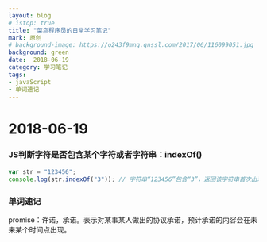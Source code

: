 ```yaml
---
layout: blog
# istop: true
title: "菜鸟程序员的日常学习笔记"
mark: 原创
# background-image: https://o243f9mnq.qnssl.com/2017/06/116099051.jpg
background: green
date:  2018-06-19
category: 学习笔记
tags:
- javaScript
- 单词速记
---
```


# 2018-06-19
### JS判断字符是否包含某个字符或者字符串：indexOf()
```js
var str = "123456";
console.log(str.indexOf("3")); // 字符串“123456”包含“3”，返回该字符串首次出现位置，否则返回-1
```

### 单词速记
promise：许诺，承诺。表示对某事某人做出的协议承诺，预计承诺的内容会在未来某个时间点出现。